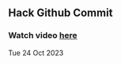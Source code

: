 
 ## Hack Github Commit 
 ### Watch video <a href="https://www.youtube.com">here</a> 
 Tue 24 Oct 2023 
